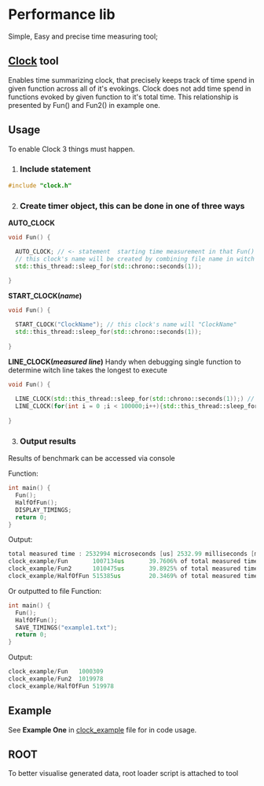 # Performance lib

Simple, Easy and precise time measuring tool;

## [Clock](clock.h) tool

Enables time summarizing clock, that precisely keeps track of time spend in given function across all of it's evokings.
Clock does not add time spend in functions evoked by given function to it's total time. This relationship is presented
by Fun() and Fun2() in example one.

## Usage

To enable Clock 3 things must happen.

1. ### Include statement

~~~c++
#include "clock.h"
~~~

2. ### Create timer object, this can be done in one of three ways

**AUTO_CLOCK**

~~~c++
void Fun() {

  AUTO_CLOCK; // <- statement  starting time measurement in that Fun() function, note that everything before that statement won't be measured 
  // this clock's name will be created by combining file name in witch Fun() is defined and function name itself 
  std::this_thread::sleep_for(std::chrono::seconds(1));
  
}
~~~

**START_CLOCK(***name***)**

~~~c++
void Fun() {

  START_CLOCK("ClockName"); // this clock's name will "ClockName" 
  std::this_thread::sleep_for(std::chrono::seconds(1));
  
}
~~~

**LINE_CLOCK(***measured line***)**
Handy when debugging single function to determine witch line takes the longest to execute

~~~c++
void Fun() {
  
  LINE_CLOCK(std::this_thread::sleep_for(std::chrono::seconds(1));) // <- those clocks will be named after line in witch thy were defined 
  LINE_CLOCK(for(int i = 0 ;i < 100000;i++){std::this_thread::sleep_for(std::chrono::minutes(60));})
  
}
~~~~

3. ### Output results

Results of benchmark can be accessed via console

Function:

~~~c++
int main() {
  Fun(); 
  HalfOfFun();
  DISPLAY_TIMINGS;
  return 0;
}
~~~

Output:

~~~c++
total measured time : 2532994 microseconds [us] 2532.99 milliseconds [ms]       2.53299 seconds [s]
clock_example/Fun       1007134us       39.7606% of total measured time
clock_example/Fun2      1010475us       39.8925% of total measured time
clock_example/HalfOfFun 515385us        20.3469% of total measured time
~~~

Or outputted to file Function:

~~~c++
int main() {
  Fun(); 
  HalfOfFun();
  SAVE_TIMINGS("example1.txt");
  return 0;
}
~~~

Output:

~~~c++
clock_example/Fun	1000309
clock_example/Fun2	1019978
clock_example/HalfOfFun	519978
~~~

## Example

See **Example One** in [clock_example](clock_example.cpp) file for in code usage.

## ROOT

To better visualise generated data, root loader script is attached to tool 
